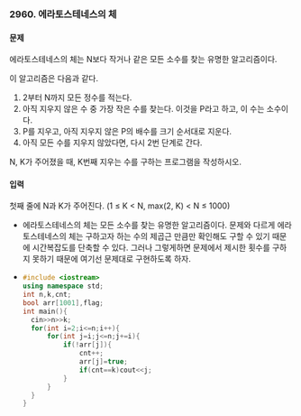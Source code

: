 ### 2960. 에라토스테네스의 체



#### 문제

에라토스테네스의 체는 N보다 작거나 같은 모든 소수를 찾는 유명한 알고리즘이다.

이 알고리즘은 다음과 같다.

1. 2부터 N까지 모든 정수를 적는다.
2. 아직 지우지 않은 수 중 가장 작은 수를 찾는다. 이것을 P라고 하고, 이 수는 소수이다.
3. P를 지우고, 아직 지우지 않은 P의 배수를 크기 순서대로 지운다.
4. 아직 모든 수를 지우지 않았다면, 다시 2번 단계로 간다.

N, K가 주어졌을 때, K번째 지우는 수를 구하는 프로그램을 작성하시오.

#### 입력

첫째 줄에 N과 K가 주어진다. (1 ≤ K < N, max(2, K) < N ≤ 1000)



- 에라토스테네스의 체는 모든 소수를 찾는 유명한 알고리즘이다. 문제와 다르게 에라토스테네스의 체는 구하고자 하는 수의 제곱근 만큼만 확인해도 구할 수 있기 때문에 시간복잡도를 단축할 수 있다. 그러나 그렇게하면 문제에서 제시한 횟수를 구하지 못하기 때문에 여기선 문제대로 구현하도록 하자.

- ```C++
  #include <iostream>
  using namespace std;
  int n,k,cnt;
  bool arr[1001],flag;
  int main(){
  	cin>>n>>k;
  	for(int i=2;i<=n;i++){
  		for(int j=i;j<=n;j+=i){
  			if(!arr[j]){
  				cnt++;
  				arr[j]=true;
  				if(cnt==k)cout<<j;
  			}
  		}
  	}
  }
  ```

  